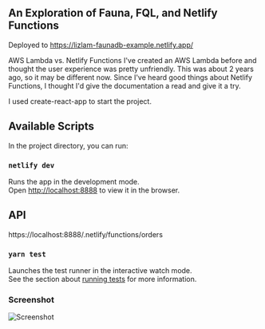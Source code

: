 ## An Exploration of Fauna, FQL, and Netlify Functions

Deployed to https://lizlam-faunadb-example.netlify.app/

AWS Lambda vs. Netlify Functions
I've created an AWS Lambda before and thought the user experience was pretty unfriendly.
This was about 2 years ago, so it may be different now.  Since I've heard good things about Netlify Functions, I thought I'd give the documentation a read and give it a try.

I used create-react-app to start the project.

## Available Scripts

In the project directory, you can run:

### `netlify dev`

Runs the app in the development mode.<br />
Open [http://localhost:8888](http://localhost:8888) to view it in the browser.

## API
https://localhost:8888/.netlify/functions/orders    

### `yarn test`

Launches the test runner in the interactive watch mode.<br />
See the section about [running tests](https://facebook.github.io/create-react-app/docs/running-tests) for more information.

### Screenshot
![Screenshot](public/screenshop.png)